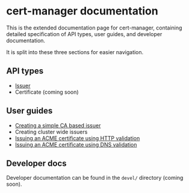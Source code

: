 # cert-manager documentation

This is the extended documentation page for cert-manager, containing detailed
specification of API types, user guides, and developer documentation.

It is split into these three sections for easier navigation.

## API types

* [Issuer](api-types/issuer/)
* Certificate (coming soon)

## User guides

* [Creating a simple CA based issuer](user-guides/ca-based-issuer.md)
* Creating cluster wide issuers
* [Issuing an ACME certificate using HTTP validation](user-guides/acme-http-validation.md)
* [Issuing an ACME certificate using DNS validation](user-guides/acme-dns-validation.md)

## Developer docs

Developer documentation can be found in the `devel/` directory (coming soon).
